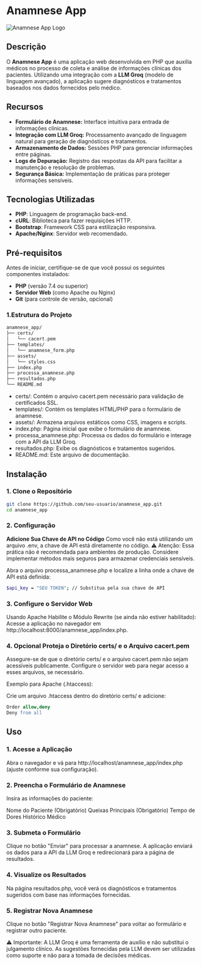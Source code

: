 # Anamnese App

![Anamnese App Logo](assets/logo.png) <!-- Opcional: Adicione um logo se disponível -->

## Descrição

O **Anamnese App** é uma aplicação web desenvolvida em PHP que auxilia médicos no processo de coleta e análise de informações clínicas dos pacientes. Utilizando uma integração com a **LLM Groq** (modelo de linguagem avançado), a aplicação sugere diagnósticos e tratamentos baseados nos dados fornecidos pelo médico.

## Recursos

- **Formulário de Anamnese:** Interface intuitiva para entrada de informações clínicas.
- **Integração com LLM Groq:** Processamento avançado de linguagem natural para geração de diagnósticos e tratamentos.
- **Armazenamento de Dados:** Sessões PHP para gerenciar informações entre páginas.
- **Logs de Depuração:** Registro das respostas da API para facilitar a manutenção e resolução de problemas.
- **Segurança Básica:** Implementação de práticas para proteger informações sensíveis.

## Tecnologias Utilizadas

- **PHP**: Linguagem de programação back-end.
- **cURL**: Biblioteca para fazer requisições HTTP.
- **Bootstrap**: Framework CSS para estilização responsiva.
- **Apache/Nginx**: Servidor web recomendado.

## Pré-requisitos

Antes de iniciar, certifique-se de que você possui os seguintes componentes instalados:

- **PHP** (versão 7.4 ou superior)
- **Servidor Web** (como Apache ou Nginx)
- **Git** (para controle de versão, opcional)

### 1.Estrutura do Projeto

```bash
anamnese_app/
├── certs/
│   └── cacert.pem
├── templates/
│   └── anamnese_form.php
├── assets/
│   └── styles.css
├── index.php
├── processa_anamnese.php
├── resultados.php
└── README.md
````

- certs/: Contém o arquivo cacert.pem necessário para validação de certificados SSL.
- templates/: Contém os templates HTML/PHP para o formulário de anamnese.
- assets/: Armazena arquivos estáticos como CSS, imagens e scripts.
- index.php: Página inicial que exibe o formulário de anamnese.
- processa_anamnese.php: Processa os dados do formulário e interage com a API da LLM Groq.
- resultados.php: Exibe os diagnósticos e tratamentos sugeridos.
- README.md: Este arquivo de documentação.

## Instalação

### 1. Clone o Repositório

```bash
git clone https://github.com/seu-usuario/anamnese_app.git
cd anamnese_app
````

### 2. Configuração
 **Adicione Sua Chave de API no Código**
Como você não está utilizando um arquivo .env, a chave de API está diretamente no código. ⚠️ Atenção: Essa prática não é recomendada para ambientes de produção. Considere implementar métodos mais seguros para armazenar credenciais sensíveis.

Abra o arquivo processa_anamnese.php e localize a linha onde a chave de API está definida:

```bash
$api_key = "SEU TOKEN"; // Substitua pela sua chave de API
````

### 3. Configure o Servidor Web
Usando Apache
Habilite o Módulo Rewrite (se ainda não estiver habilitado):
Acesse a aplicação no navegador em http://localhost:8000/anamnese_app/index.php.

### 4. Opcional Proteja o Diretório certs/ e o Arquivo cacert.pem  
Assegure-se de que o diretório certs/ e o arquivo cacert.pem não sejam acessíveis publicamente. Configure o servidor web para negar acesso a esses arquivos, se necessário.

Exemplo para Apache (.htaccess):

Crie um arquivo .htaccess dentro do diretório certs/ e adicione:

```apache
Order allow,deny
Deny from all
````

## Uso
### 1. Acesse a Aplicação
Abra o navegador e vá para http://localhost/anamnese_app/index.php (ajuste conforme sua configuração).

### 2. Preencha o Formulário de Anamnese
Insira as informações do paciente:

Nome do Paciente (Obrigatório)
Queixas Principais (Obrigatório)
Tempo de Dores
Histórico Médico

### 3. Submeta o Formulário
Clique no botão "Enviar" para processar a anamnese. A aplicação enviará os dados para a API da LLM Groq e redirecionará para a página de resultados.

### 4. Visualize os Resultados
Na página resultados.php, você verá os diagnósticos e tratamentos sugeridos com base nas informações fornecidas.

### 5. Registrar Nova Anamnese
Clique no botão "Registrar Nova Anamnese" para voltar ao formulário e registrar outro paciente.

⚠️ Importante: A LLM Groq é uma ferramenta de auxílio e não substitui o julgamento clínico. As sugestões fornecidas pela LLM devem ser utilizadas como suporte e não para a tomada de decisões médicas.
